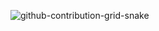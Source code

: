 ![github-contribution-grid-snake](https://github.com/BatataRaiz/-/assets/57118631/3b118e05-ee5a-433f-9687-d3e828fdfdf1)
